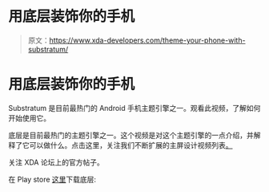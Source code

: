 # 用底层装饰你的手机

> 原文：<https://www.xda-developers.com/theme-your-phone-with-substratum/>

# 用底层装饰你的手机

Substratum 是目前最热门的 Android 手机主题引擎之一。观看此视频，了解如何开始使用它。

底层是目前最热门的主题引擎之一。这个视频是对这个主题引擎的一点介绍，并解释了它可以做什么。点击这里，关注我们不断扩展的主屏设计视频列表[。](https://youtu.be/3O81UuBIZ_Y?list=PLgLZvFga2ml7b2jO9kf-rkjr7Lrb7FhSy)

关注 XDA 论坛上的官方帖子。

在 Play store [这里](https://goo.gl/gSbeyD)下载底层: